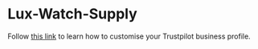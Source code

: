 # Lux-Watch-Supply

Follow <a href="https://support.trustpilot.com/hc/en-us/articles/202616716-Customize-your-business-profile">this link</a> to learn how to customise your Trustpilot business profile.

